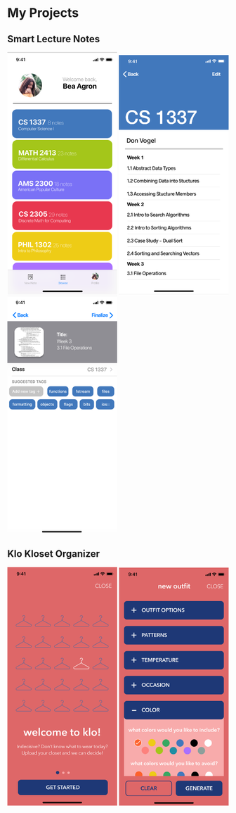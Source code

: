 # My Projects
## Smart Lecture Notes

<p float="left">
  <img src="https://github.com/beaagron/beaagron.github.io/raw/master/classListHorizontal.png" width="250" />
  <img src="https://github.com/beaagron/beaagron.github.io/raw/master/inClass.png" width="250" /> 
  <img src="https://github.com/beaagron/beaagron.github.io/raw/master/confirmationTags.png" width="250" />
</p>

## Klo Kloset Organizer

<p float="left">
  <img src="https://github.com/beaagron/beaagron.github.io/raw/master/welcome.png" width="250" />
  <img src="https://github.com/beaagron/beaagron.github.io/raw/master/newOutfit.png" width="250" /> 
</p>
